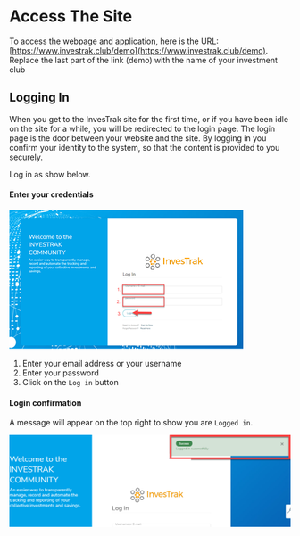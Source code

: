 # Access The Site
To access the webpage and application, here is the URL:
[https://www.investrak.club/demo](https://www.investrak.club/demo).
Replace the last part of the link (demo) with the name of your investment club

##	Logging In
When you get to the InvesTrak site for the first time, or if you have been idle on the site for a while, you will be redirected to the login page. The login page is the door between your website and the site. By logging in you confirm your identity to the system, so that the content is provided to you securely.

Log in as show below.
<!-- tabs:start -->
#### **Enter your credentials**

![alt text](../images/1.1_Login.png "login page")

1. Enter your email address  or your username
1. Enter your password
1. Click on the `Log in` button

#### **Login confirmation**
A message will appear on the top right to show you are `Logged in`.

![alt text](../images/1.2_Logged_in.png "logged in message")
<!-- tabs:end -->




